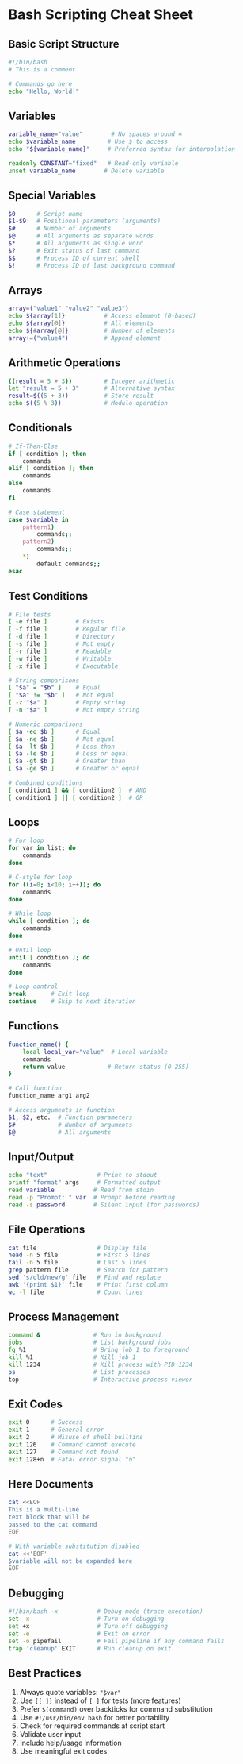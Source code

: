 # Bash Scripting Cheat Sheet

## Basic Script Structure
```bash
#!/bin/bash
# This is a comment

# Commands go here
echo "Hello, World!"
```

## Variables
```bash
variable_name="value"        # No spaces around =
echo $variable_name         # Use $ to access
echo "${variable_name}"     # Preferred syntax for interpolation

readonly CONSTANT="fixed"   # Read-only variable
unset variable_name        # Delete variable
```

## Special Variables
```bash
$0      # Script name
$1-$9   # Positional parameters (arguments)
$#      # Number of arguments
$@      # All arguments as separate words
$*      # All arguments as single word
$?      # Exit status of last command
$$      # Process ID of current shell
$!      # Process ID of last background command
```

## Arrays
```bash
array=("value1" "value2" "value3")
echo ${array[1]}           # Access element (0-based)
echo ${array[@]}           # All elements
echo ${#array[@]}          # Number of elements
array+=("value4")          # Append element
```

## Arithmetic Operations
```bash
((result = 5 + 3))         # Integer arithmetic
let "result = 5 + 3"       # Alternative syntax
result=$((5 + 3))          # Store result
echo $((5 % 3))            # Modulo operation
```

## Conditionals
```bash
# If-Then-Else
if [ condition ]; then
    commands
elif [ condition ]; then
    commands
else
    commands
fi

# Case statement
case $variable in
    pattern1)
        commands;;
    pattern2)
        commands;;
    *)
        default commands;;
esac
```

## Test Conditions
```bash
# File tests
[ -e file ]        # Exists
[ -f file ]        # Regular file
[ -d file ]        # Directory
[ -s file ]        # Not empty
[ -r file ]        # Readable
[ -w file ]        # Writable
[ -x file ]        # Executable

# String comparisons
[ "$a" = "$b" ]    # Equal
[ "$a" != "$b" ]   # Not equal
[ -z "$a" ]        # Empty string
[ -n "$a" ]        # Not empty string

# Numeric comparisons
[ $a -eq $b ]      # Equal
[ $a -ne $b ]      # Not equal
[ $a -lt $b ]      # Less than
[ $a -le $b ]      # Less or equal
[ $a -gt $b ]      # Greater than
[ $a -ge $b ]      # Greater or equal

# Combined conditions
[ condition1 ] && [ condition2 ]  # AND
[ condition1 ] || [ condition2 ]  # OR
```

## Loops
```bash
# For loop
for var in list; do
    commands
done

# C-style for loop
for ((i=0; i<10; i++)); do
    commands
done

# While loop
while [ condition ]; do
    commands
done

# Until loop
until [ condition ]; do
    commands
done

# Loop control
break       # Exit loop
continue    # Skip to next iteration
```

## Functions
```bash
function_name() {
    local local_var="value"  # Local variable
    commands
    return value            # Return status (0-255)
}

# Call function
function_name arg1 arg2

# Access arguments in function
$1, $2, etc.  # Function parameters
$#            # Number of arguments
$@            # All arguments
```

## Input/Output
```bash
echo "text"              # Print to stdout
printf "format" args     # Formatted output
read variable           # Read from stdin
read -p "Prompt: " var  # Prompt before reading
read -s password        # Silent input (for passwords)
```

## File Operations
```bash
cat file                 # Display file
head -n 5 file           # First 5 lines
tail -n 5 file           # Last 5 lines
grep pattern file        # Search for pattern
sed 's/old/new/g' file   # Find and replace
awk '{print $1}' file    # Print first column
wc -l file               # Count lines
```

## Process Management
```bash
command &               # Run in background
jobs                    # List background jobs
fg %1                   # Bring job 1 to foreground
kill %1                 # Kill job 1
kill 1234               # Kill process with PID 1234
ps                      # List processes
top                     # Interactive process viewer
```

## Exit Codes
```bash
exit 0      # Success
exit 1      # General error
exit 2      # Misuse of shell builtins
exit 126    # Command cannot execute
exit 127    # Command not found
exit 128+n  # Fatal error signal "n"
```

## Here Documents
```bash
cat <<EOF
This is a multi-line
text block that will be
passed to the cat command
EOF

# With variable substitution disabled
cat <<'EOF'
$variable will not be expanded here
EOF
```

## Debugging
```bash
#!/bin/bash -x           # Debug mode (trace execution)
set -x                   # Turn on debugging
set +x                   # Turn off debugging
set -e                   # Exit on error
set -o pipefail          # Fail pipeline if any command fails
trap 'cleanup' EXIT      # Run cleanup on exit
```

## Best Practices
1. Always quote variables: `"$var"`
2. Use `[[ ]]` instead of `[ ]` for tests (more features)
3. Prefer `$(command)` over backticks for command substitution
4. Use `#!/usr/bin/env bash` for better portability
5. Check for required commands at script start
6. Validate user input
7. Include help/usage information
8. Use meaningful exit codes

